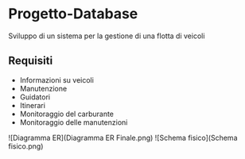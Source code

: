 # Progetto-Database
Sviluppo di un sistema per la gestione di una flotta di veicoli

## Requisiti
- Informazioni su veicoli
- Manutenzione
- Guidatori
- Itinerari
- Monitoraggio del carburante
- Monitoraggio delle manutenzioni

![Diagramma ER](Diagramma ER Finale.png)
![Schema fisico](Schema fisico.png)